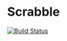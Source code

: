 # Scrabble

[![Build Status](https://travis-ci.org/harrywynnwill/scrabble-ruby.svg?branch=master)](https://travis-ci.org/harrywynnwill/scrabble-ruby)

